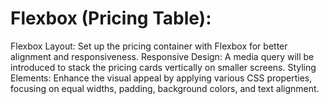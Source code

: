 # Flexbox (Pricing Table): 

Flexbox Layout: Set up the pricing container with Flexbox for better alignment and responsiveness.
Responsive Design: A media query will be introduced to stack the pricing cards vertically on smaller screens.
Styling Elements: Enhance the visual appeal by applying various CSS properties, focusing on equal widths, padding, background colors, and text alignment.
